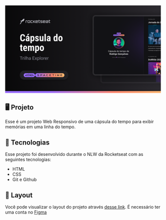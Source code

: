 <p align="center">
  <img src=".github/preview.png" alt="Demonstração do Projeto" witdh="100%" />
</p>

## 🖥 Projeto
Esse é um projeto Web Responsivo de uma cápsula do tempo para exibir memórias em uma linha do tempo.

## 🚀 Tecnologias
Esse projeto foi desenvolvido durante o NLW da Rocketseat com as seguintes tecnologias:

- HTML
- CSS
- Git e Github

## 📌 Layout
Você pode visualizar o layout do projeto através [desse link](https://www.figma.com/file/iZioqObUyCQ4fFRNxF6exr/C%C3%A1psula-do-tempo?type=design&node-id=306%3A84&t=ZaopHYQ9m2VAdxlo-1).
É necessário ter uma conta no [Figma](https://www.figma.com)
